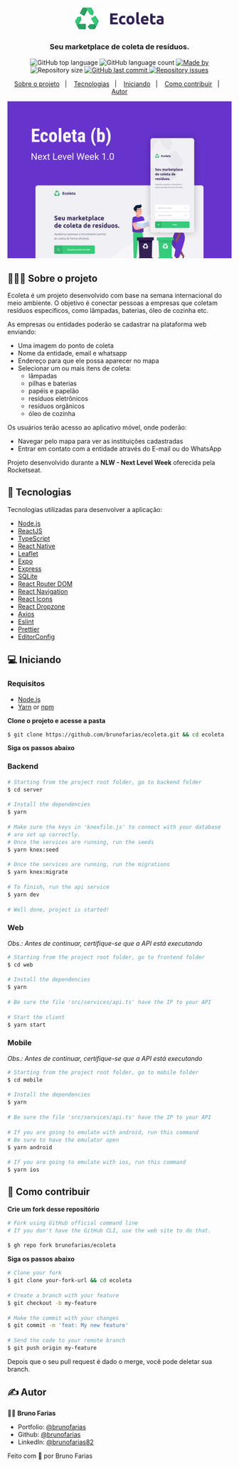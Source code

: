 <h1 align="center">
	<img alt="Logo" src="web/src/assets/logo.svg" width="200px" />
</h1>

<h3 align="center">
  Seu marketplace de coleta de resíduos.
</h3>

<p align="center">
  <img alt="GitHub top language" src="https://img.shields.io/github/languages/top/brunofarias/ecoleta">

  <img alt="GitHub language count" src="https://img.shields.io/github/languages/count/brunofarias/ecoleta">

  <a href="https://www.linkedin.com/in/brunofarias82/">
    <img alt="Made by" src="https://img.shields.io/badge/made%20by-Bruno%20Farias-green">
  </a>
  
  <img alt="Repository size" src="https://img.shields.io/github/repo-size/brunofarias/ecoleta">
  
  <a href="https://github.com/brunofarias/ecoleta/commits/master">
    <img alt="GitHub last commit" src="https://img.shields.io/github/last-commit/brunofarias/ecoleta">
  </a>
  
  <a href="https://github.com/brunofarias/ecoleta/issues">
    <img alt="Repository issues" src="https://img.shields.io/github/issues/brunofarias/ecoleta">
  </a>
</p>

<p align="center">
  <a href="#-sobre-o-projeto">Sobre o projeto</a>&nbsp;&nbsp;&nbsp;|&nbsp;&nbsp;&nbsp;
  <a href="#-tecnologias">Tecnologias</a>&nbsp;&nbsp;&nbsp;|&nbsp;&nbsp;&nbsp;
  <a href="#-Iniciando">Iniciando</a>&nbsp;&nbsp;&nbsp;|&nbsp;&nbsp;&nbsp;
  <a href="#-como-contribuir">Como contribuir</a>&nbsp;&nbsp;&nbsp;|&nbsp;&nbsp;&nbsp;
  <a href="#-autor">Autor</a>
</p>

<p align="center">  
  <img alt="Layout"  src="web/src/assets/ecoleta.png">
</p>

## 👨🏻‍💻 Sobre o projeto

Ecoleta é um projeto desenvolvido com base na semana internacional do meio ambiente. O objetivo é conectar pessoas a empresas que coletam resíduos específicos, como lâmpadas, baterias, óleo de cozinha etc.

As empresas ou entidades poderão se cadastrar na plataforma web enviando:
- Uma imagem do ponto de coleta
- Nome da entidade, email e whatsapp
- Endereço para que ele possa aparecer no mapa
- Selecionar um ou mais ítens de coleta: 
  - lâmpadas
  - pilhas e baterias
  - papéis e papelão
  - resíduos eletrônicos
  - resíduos orgânicos
  - óleo de cozinha

Os usuários terão acesso ao aplicativo móvel, onde poderão:
- Navegar pelo mapa para ver as instituições cadastradas
- Entrar em contato com a entidade através do E-mail ou do WhatsApp

Projeto desenvolvido durante a **NLW - Next Level Week** oferecida pela Rocketseat.

## 🚀 Tecnologias

Tecnologias utilizadas para desenvolver a aplicação:

- [Node.js](https://nodejs.org/en/)
- [ReactJS](https://reactjs.org/)
- [TypeScript](https://www.typescriptlang.org/)
- [React Native](https://reactnative.dev/)
- [Leaflet](https://leafletjs.com/)
- [Expo](https://expo.io/)
- [Express](https://expressjs.com/pt-br/)
- [SQLite](https://www.sqlite.org/)
- [React Router DOM](https://reacttraining.com/react-router/)
- [React Navigation](https://reactnavigation.org/)
- [React Icons](https://react-icons.netlify.com/#/)
- [React Dropzone](https://react-dropzone.js.org/)
- [Axios](https://github.com/axios/axios)
- [Eslint](https://eslint.org/)
- [Prettier](https://prettier.io/)
- [EditorConfig](https://editorconfig.org/)

## 💻 Iniciando

### Requisitos

- [Node.js](https://nodejs.org/en/)
- [Yarn](https://classic.yarnpkg.com/) or [npm](https://www.npmjs.com/)

**Clone o projeto e acesse a pasta**

```bash
$ git clone https://github.com/brunofarias/ecoleta.git && cd ecoleta
```

**Siga os passos abaixo**

### Backend

```bash
# Starting from the project root folder, go to backend folder
$ cd server

# Install the dependencies
$ yarn

# Make sure the keys in 'knexfile.js' to connect with your database
# are set up correctly.
# Once the services are running, run the seeds
$ yarn knex:seed

# Once the services are running, run the migrations
$ yarn knex:migrate

# To finish, run the api service
$ yarn dev

# Well done, project is started!
```

### Web

_Obs.: Antes de continuar, certifique-se que a API está executando_

```bash
# Starting from the project root folder, go to frontend folder
$ cd web

# Install the dependencies
$ yarn

# Be sure the file 'src/services/api.ts' have the IP to your API

# Start the client
$ yarn start
```

### Mobile

_Obs.: Antes de continuar, certifique-se que a API está executando_

```bash
# Starting from the project root folder, go to mobile folder
$ cd mobile

# Install the dependencies
$ yarn

# Be sure the file 'src/services/api.ts' have the IP to your API

# If you are going to emulate with android, run this command
# Be sure to have the emulator open
$ yarn android

# If you are going to emulate with ios, run this command
$ yarn ios
```

## 🤔 Como contribuir

**Crie um fork desse repositório**

```bash
# Fork using GitHub official command line
# If you don't have the GitHub CLI, use the web site to do that.

$ gh repo fork brunofarias/ecoleta
```

**Siga os passos abaixo**

```bash
# Clone your fork
$ git clone your-fork-url && cd ecoleta

# Create a branch with your feature
$ git checkout -b my-feature

# Make the commit with your changes
$ git commit -m 'feat: My new feature'

# Send the code to your remote branch
$ git push origin my-feature
```

Depois que o seu pull request é dado o merge, você pode deletar sua branch.

## ✍️ Autor

👨‍🦱 **Bruno Farias**

- Portfolio: [@brunofarias](https://brunofarias.github.io/)
- Github: [@brunofarias](https://github.com/brunofarias)
- LinkedIn: [@brunofarias82](https://linkedin.com/in/brunofarias82)

Feito com 💚 por Bruno Farias